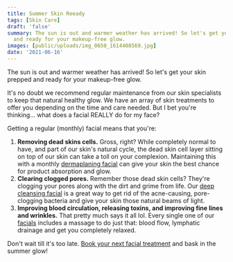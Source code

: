 ```yaml
---
title: Summer Skin Reeady
tags: [Skin Care]
draft: 'false'
summary: The sun is out and warmer weather has arrived! So let's get your skin prepped
  and ready for your makeup-free glow.
images: [public/uploads/img_0650_1614408569.jpg]
date: '2021-06-16'
---
```


The sun is out and warmer weather has arrived! So let's get your skin prepped and ready for your makeup-free glow.

It's no doubt we recommend regular maintenance from our skin specialists to keep that natural healthy glow. We have an array of skin treatments to offer you depending on the time and care needed. But I bet you're thinking... what does a facial REALLY do for my face?

Getting a regular (monthly) facial means that you're:

1. **Removing dead skins cells.** Gross, right? While completely normal to have, and part of our skin's natural cycle, the dead skin cell layer sitting on top of our skin can take a toll on your complexion. Maintaining this with a monthly [dermaplaning facial](https://www.dalagabeauty.com/s/stories/summer-skin-ready##qudayc) can give your skin the best chance for product absorption and glow.
2. **Clearing clogged pores.** Remember those dead skin cells? They're clogging your pores along with the dirt and grime from life. Our [deep cleansing facial](https://www.dalagabeauty.com/s/stories/summer-skin-ready##VvRuDm) is a great way to get rid of the acne-causing, pore-clogging bacteria and give your skin those natural beams of light.
3. **Improving blood circulation, releasing toxins, and improving fine lines and wrinkles.** That pretty much says it all lol. Every single one of our [facials](https://www.dalagabeauty.com/s/stories/summer-skin-ready#) includes a massage to do just that: blood flow, lymphatic drainage and get you completely relaxed.

Don't wait till it's too late. [Book your next facial treatment](https://www.dalagabeauty.com/s/stories/summer-skin-ready#) and bask in the summer glow!
